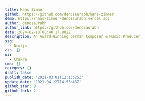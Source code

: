 ```yaml
---
title: Hans Zimmer
github: https://github.com/denosaurabh/hans-zimmer
demo: https://hans-zimmer-denosaurabh.vercel.app
author: denosaurabh
author_link: https://github.com/denosaurabh
date: 2024-02-18T08:40:17.802Z
description: An Award-Winning German Composer & Music Producer
ssg:
  - Nextjs
css: []
ui:
  - Chakra
cms: []
category: []
draft: false
publish_date: '2021-03-01T12:15:25Z'
update_date: '2021-04-22T14:55:48Z'
github_star: 9
github_fork: 2
---
```

